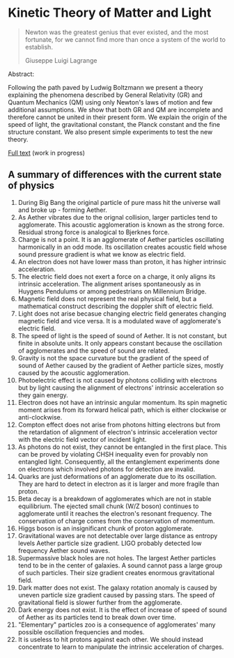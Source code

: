 # Kinetic Theory of Matter and Light

> Newton was the greatest genius that ever existed, and the most fortunate, for we cannot find more than once a system of the world to establish.
> 
> Giuseppe Luigi Lagrange


Abstract:

Following the path paved by Ludwig Boltzmann we present a theory
explaining the phenomena described by General Relativity (GR) and Quantum
Mechanics (QM) using only Newton's laws of motion and few additional
assumptions. We show that both GR and QM are incomplete and therefore cannot be united in their present form.
We explain the origin of the speed of light, the gravitational
constant, the Planck constant and the fine structure constant. We
also present simple experiments to test the new theory.


[Full text](/main.md) (work in progress)

## A summary of differences with the current state of physics

1. During Big Bang the original particle of pure mass hit the universe wall and broke up - forming Aether.
1. As Aether vibrates due to the orignal collision, larger particles tend to agglomerate. This acoustic agglomeration is known as the strong force. 
   Residual strong force is analogical to Bjerknes force. 
1. Charge is not a point. It is an agglomerate of Aether particles oscillating harmonically in an odd mode.
   Its oscillation creates acoustic field whose sound pressure gradient is what we know as electric field.
1. An electron does not have lower mass than proton, it has higher intrinsic acceleration.
1. The electric field does not exert a force on a charge, it only aligns its intrinsic acceleration.
   The alignment arises spontaneously as in Huygens Pendulums or among pedestrians on Millennium Bridge.
1. Magnetic field does not represent the real physical field, but a mathematical construct describing the doppler shift of electric field.
1. Light does not arise becasue changing electric field generates changing magnetic field and vice versa. It is a modulated wave of agglomerate's electric field.
1. The speed of light is the speed of sound of Aether.
   It is not constant, but finite in absolute units.
   It only appears constant because the oscillation of agglomerates and the speed of sound are related.
1. Gravity is not the space curvature but the gradient of the speed of sound of Aether caused by the gradient of Aether particle sizes, mostly caused by the acoustic agglomeration.
1. Photoelectric effect is not caused by photons colliding with electrons but by light causing the alignment of electrons' intrinsic acceleration so they gain energy.
1. Electron does not have an intrinsic angular momentum. Its spin magnetic moment arises from its forward helical path, which is either clockwise or anti-clockwise.
1. Compton effect does not arise from photons hitting electrons but from the retardation of alignment of electron's intrinsic acceleration vector with the electric field vector of incident light.
1. As photons do not exist, they cannot be entangled in the first place. This can be proved by violating CHSH inequality even for provably non entangled light.
   Consequently, all the entanglement experiments done on electrons which involved photons for detection are invalid.
1. Quarks are just deformations of an agglomerate due to its oscillation. They are hard to detect in electron as it is larger and more fragile than proton.
1. Beta decay is a breakdown of agglomerates which are not in stable equilibrium. The ejected small chunk (W/Z boson) continues to agglomerate until it reaches the electron's resonant frequency.
   The conservation of charge comes from the conservation of momentum.
1. Higgs boson is an insignificant chunk of proton agglomerate.
1. Gravitational waves are not detectable over large distance as entropy levels Aether particle size gradient. LIGO probably detected low frequency Aether sound waves.
1. Supermassive black holes are not holes. The largest Aether particles tend to be in the center of galaxies. A sound cannot pass a large group of such particles.
   Their size gradient creates enormous gravitational field. 
1. Dark matter does not exist. The galaxy rotation anomaly is caused by uneven particle size gradient caused by passing stars. The speed of gravitational field is slower further from the agglomerate.
1. Dark energy does not exist. It is the effect of increase of speed of sound of Aether as its particles tend to break down over time. 
1. "Elementary" particles zoo is a consequence of agglomerates' many possible oscillation frequencies and modes.
1. It is useless to hit protons against each other. We should instead concentrate to learn to manipulate the intrinsic acceleration of charges.

